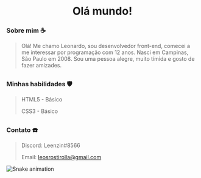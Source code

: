 <h1 align="center">Olá mundo!</h1>
<h3> Sobre mim ☕</h3>

> Olá! Me chamo Leonardo, sou desenvolvedor front-end, comecei a me interessar por programação com 12 anos. Nasci em Campinas, São Paulo em 2008. Sou uma pessoa alegre, muito tímida e gosto de fazer amizades.

##

<h3>Minhas habilidades 🛡️</h3>

> HTML5 - Básico
> 
>CSS3 - Básico

##

<h3>Contato ☎️</h3>

> Discord: Leenzin#8566
> 
> Email: leosrostirolla@gmail.com

![Snake animation](https://github.com/leezin/leezin/blob/output/github-contribution-grid-snake.svg)
